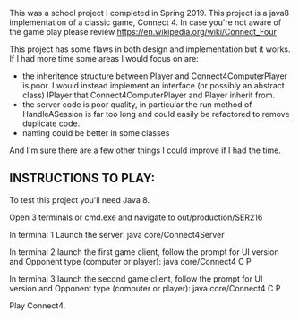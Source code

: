 This was a school project I completed in Spring 2019.
This project is a java8 implementation of a classic game, Connect 4.
In case you're not aware of the game play please review https://en.wikipedia.org/wiki/Connect_Four


This project has some flaws in both design and implementation but it works.
If I had more time some areas I would focus on are:
* the inheritence structure between Player and Connect4ComputerPlayer is poor.
I would instead implement an interface (or possibly an abstract class) IPlayer
that Connect4ComputerPlayer and Player inherit from.  
* the server code is poor quality, in particular the run method of HandleASession is far too
long and could easily be refactored to remove duplicate code.
* naming could be better in some classes

And I'm sure there are a few other things I could improve if I had the time.

INSTRUCTIONS TO PLAY:
-----

To test this project you'll need Java 8.

Open 3 terminals or cmd.exe and navigate to out/production/SER216

In terminal 1 Launch the server:
java core/Connect4Server

In terminal 2 launch the first game client, 
follow the prompt for UI version and Opponent type (computer or player):
java core/Connect4
C
P

In terminal 3 launch the second game client,
follow the prompt for UI version and Opponent type (computer or player):
java core/Connect4
C
P

Play Connect4.